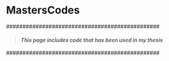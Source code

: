# MastersCodes


  ###############################################

> ####        ***This page includes code that has been used in my thesis***

  ###############################################
